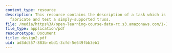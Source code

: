 ```yaml
---
content_type: resource
description: This resource contains the description of a task which is to design,
  fabricate and test a simply-supported truss.
file: /media/https%3A/open-learning-course-data-rc.s3.amazonaws.com/1-101-introduction-to-civil-and-environmental-engineering-design-i-fall-2005/ad3dc557883bebd13cfd5e649fbb3eb1_design2.pdf
file_type: application/pdf
resourcetype: Document
title: design2.pdf
uid: ad3dc557-883b-ebd1-3cfd-5e649fbb3eb1
---
```

